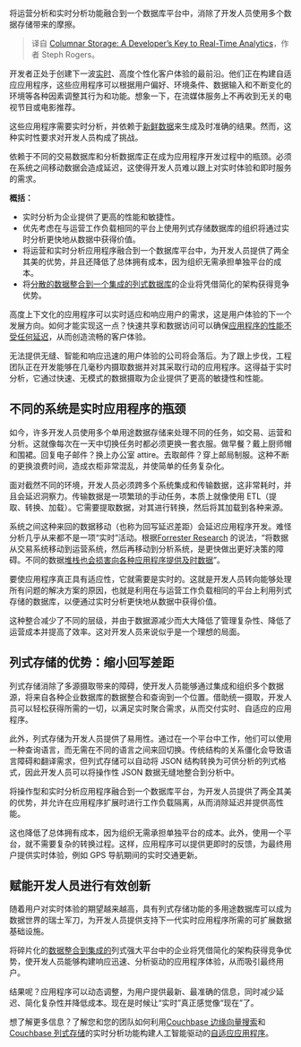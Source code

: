 
<!--
title: 列式存储：开发人员实时分析的关键
cover: https://cdn.thenewstack.io/media/2024/09/11c557a9-blue.jpg
-->

将运营分析和实时分析功能融合到一个数据库平台中，消除了开发人员使用多个数据存储带来的摩擦。

> 译自 [Columnar Storage: A Developer’s Key to Real-Time Analytics](https://thenewstack.io/columnar-storage-a-developers-key-to-real-time-analytics/)，作者 Steph Rogers。

开发者正处于创建下一波[实时](https://thenewstack.io/8-real-time-data-best-practices/)、高度个性化客户体验的最前沿。他们正在构建自适应应用程序，这些应用程序可以根据用户偏好、环境条件、数据输入和不断变化的环境等各种因素调整其行为和功能。想象一下，在流媒体服务上不再收到无关的电视节目或电影推荐。

这些应用程序需要实时分析，并依赖于[新鲜数据](https://thenewstack.io/data/)来生成及时准确的结果。然而，这种实时性要求对开发人员构成了挑战。

依赖于不同的交易数据库和分析数据库正在成为应用程序开发过程中的瓶颈。必须在系统之间移动数据会造成延迟，这使得开发人员难以跟上对实时体验和即时服务的需求。

**概括：**

- 实时分析为企业提供了更高的性能和敏捷性。
- 优先考虑在与运营工作负载相同的平台上使用列式存储数据库的组织将通过实时分析更快地从数据中获得价值。
- 将运营和实时分析应用程序融合到一个数据库平台中，为开发人员提供了两全其美的优势，并且还降低了总体拥有成本，因为组织无需承担单独平台的成本。
- 将[分散的数据整合到一个集成的列式数据库](https://thenewstack.io/how-data-integration-is-evolving-beyond-etl/)的企业将凭借简化的架构获得竞争优势。

高度上下文化的应用程序可以实时适应和响应用户的需求，这是用户体验的下一个发展方向。如何才能实现这一点？快速共享和数据访问可以确保[应用程序的性能不受任何延迟](https://thenewstack.io/the-data-quality-problem-and-its-impact-on-application-performance/)，从而创造流畅的客户体验。

无法提供无缝、智能和响应迅速的用户体验的公司将会落后。为了跟上步伐，工程团队正在开发能够在几毫秒内摄取数据并对其采取行动的应用程序。这得益于实时分析，它通过快速、无模式的数据摄取为企业提供了更高的敏捷性和性能。

## 不同的系统是实时应用程序的瓶颈

如今，许多开发人员使用多个单用途数据存储来处理不同的任务，如交易、运营和分析。这就像每次在一天中切换任务时都必须更换一套衣服。做早餐？戴上厨师帽和围裙。回复电子邮件？换上办公室 attire。去取邮件？穿上邮局制服。这种不断的更换浪费时间，造成衣柜非常混乱，并使简单的任务复杂化。

面对截然不同的环境，开发人员必须跨多个系统集成和传输数据，这非常耗时，并且会延迟洞察力。传输数据是一项繁琐的手动任务，本质上就像使用 ETL（提取、转换、加载）。它需要提取数据，对其进行转换，然后将其加载到各种来源。

系统之间这种来回的数据移动（也称为回写延迟差距）会延迟应用程序开发。难怪分析几乎从来都不是一项“实时”活动。根据[Forrester Research](https://www.forrester.com/report/translytical-architecture-2-0-evolves-to-support-distributed-multimodel-and/RES180039?ref_search=0_1700163936614) 的说法，“将数据从交易系统移动到运营系统，然后再移动到分析系统，是更快做出更好决策的障碍。不同的数据[堆栈也会损害向各种应用程序提供及时数据](https://thenewstack.io/streaming-data-and-the-modern-real-time-data-stack/)”。

要使应用程序真正具有适应性，它就需要是实时的。这就是开发人员转向能够处理所有问题的解决方案的原因，也就是利用在与运营工作负载相同的平台上利用列式存储的数据库，以便通过实时分析更快地从数据中获得价值。

这种整合减少了不同的层级，并由于数据源减少而大大降低了管理复杂性、降低了运营成本并提高了效率。这对开发人员来说似乎是一个理想的局面。

## 列式存储的优势：缩小回写差距

列式存储消除了多源摄取带来的障碍，使开发人员能够通过集成和组织多个数据源，将来自各种企业数据库的数据整合和查询到一个位置。借助统一摄取，开发人员可以轻松获得所需的一切，以满足实时聚合需求，从而交付实时、自适应的应用程序。

此外，列式存储为开发人员提供了易用性。通过在一个平台中工作，他们可以使用一种查询语言，而无需在不同的语言之间来回切换。传统结构的关系僵化会导致语言障碍和翻译需求，但列式存储可以自动将 JSON 结构转换为可供分析的列式格式，因此开发人员可以将操作性 JSON 数据无缝地整合到分析中。

将操作型和实时分析应用程序融合到一个数据库平台，为开发人员提供了两全其美的优势，并允许在应用程序扩展时进行工作负载隔离，从而消除延迟并提供高性能。

这也降低了总体拥有成本，因为组织无需承担单独平台的成本。此外，使用一个平台，就不需要复杂的转换过程。这样，应用程序可以提供更即时的反馈，为最终用户提供实时体验，例如 GPS 导航期间的实时交通更新。

## 赋能开发人员进行有效创新

随着用户对实时体验的期望越来越高，具有列式存储功能的多用途数据库可以成为数据世界的瑞士军刀，为开发人员提供支持下一代实时应用程序所需的可扩展数据基础设施。

将碎片化的[数据整合到集成的](https://thenewstack.io/how-data-integration-is-evolving-beyond-etl/)列式强大平台中的企业将凭借简化的架构获得竞争优势，使开发人员能够构建响应迅速、分析驱动的应用程序体验，从而吸引最终用户。

结果呢？应用程序可以动态调整，为用户提供最新、最准确的信息，同时减少延迟、简化复杂性并降低成本。现在是时候让“实时”真正感觉像“现在”了。

想了解更多信息？了解您和您的团队如何利用[Couchbase 边缘向量搜索](https://www.couchbase.com/press-releases/couchbase-announces-new-features-to-accelerate-ai-powered-adaptive-applications-for-customers/?utm_source=the+new+stack&utm_medium=referral&utm_content=inline-mention&utm_campaign=tns+platform)和[Couchbase 列式存储](https://www.couchbase.com/products/analytics/)的实时分析功能构建人工智能驱动的[自适应应用程序](https://www.couchbase.com/adaptive-applications/)。

